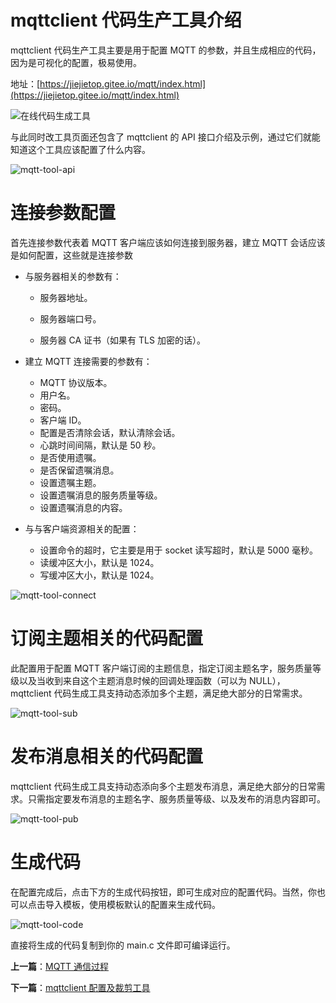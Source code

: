 # mqttclient 代码生产工具介绍

mqttclient 代码生产工具主要是用于配置 MQTT 的参数，并且生成相应的代码，因为是可视化的配置，极易使用。

地址：[https://jiejietop.gitee.io/mqtt/index.html](https://jiejietop.gitee.io/mqtt/index.html)

![在线代码生成工具](http://qiniu.jiejie01.top/mqtt-tool.png)

与此同时改工具页面还包含了 mqttclient 的 API 接口介绍及示例，通过它们就能知道这个工具应该配置了什么内容。

![mqtt-tool-api](http://qiniu.jiejie01.top/mqtt-tool-api.png)

# 连接参数配置

首先连接参数代表着 MQTT 客户端应该如何连接到服务器，建立 MQTT 会话应该是如何配置，这些就是连接参数

- 与服务器相关的参数有：

  - 服务器地址。

  - 服务器端口号。

  - 服务器 CA 证书（如果有 TLS 加密的话）。

- 建立 MQTT 连接需要的参数有：

  - MQTT 协议版本。
  - 用户名。
  - 密码。
  - 客户端 ID。
  - 配置是否清除会话，默认清除会话。
  - 心跳时间间隔，默认是 50 秒。
  - 是否使用遗嘱。
  - 是否保留遗嘱消息。
  - 设置遗嘱主题。
  - 设置遗嘱消息的服务质量等级。
  - 设置遗嘱消息的内容。

- 与与客户端资源相关的配置：

  - 设置命令的超时，它主要是用于 socket 读写超时，默认是 5000 毫秒。
  - 读缓冲区大小，默认是 1024。
  - 写缓冲区大小，默认是 1024。

![mqtt-tool-connect](http://qiniu.jiejie01.top/mqtt-tool-connect.png)

# 订阅主题相关的代码配置

此配置用于配置 MQTT 客户端订阅的主题信息，指定订阅主题名字，服务质量等级以及当收到来自这个主题消息时候的回调处理函数（可以为 NULL），mqttclient 代码生成工具支持动态添加多个主题，满足绝大部分的日常需求。

![mqtt-tool-sub](http://qiniu.jiejie01.top/mqtt-tool-sub.png)

# 发布消息相关的代码配置

mqttclient 代码生成工具支持动态添向多个主题发布消息，满足绝大部分的日常需求。只需指定要发布消息的主题名字、服务质量等级、以及发布的消息内容即可。

![mqtt-tool-pub](http://qiniu.jiejie01.top/mqtt-tool-pub.png)

# 生成代码

在配置完成后，点击下方的生成代码按钮，即可生成对应的配置代码。当然，你也可以点击导入模板，使用模板默认的配置来生成代码。

![mqtt-tool-code](http://qiniu.jiejie01.top/mqtt-tool-code.png)

直接将生成的代码复制到你的 main.c 文件即可编译运行。

**上一篇**：[MQTT 通信过程](./mqtt-communication.md)

**下一篇**：[mqttclient 配置及裁剪工具](./mqtt-config.md)
